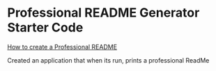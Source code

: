# Professional README Generator Starter Code

[How to create a Professional README](./readme-guide.md)

Created an application that when its run, prints a professional ReadMe

